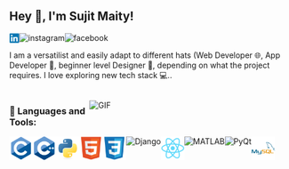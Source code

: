 ## Hey 👋, I'm Sujit Maity!
<a href='https://www.linkedin.com/in/sujit-maity-8a3123207/'><img align='left' alt="linkedin" src="https://raw.githubusercontent.com/devicons/devicon/master/icons/linkedin/linkedin-original.svg" height='18px'/></a>
<a href='https://www.instagram.com/its_sujitmaity/'><img align='left' alt="instagram" src="https://upload.wikimedia.org/wikipedia/commons/a/a5/Instagram_icon.png" height='18px'/></a>
<a href='https://www.facebook.com/sujit-maity.7547031/'><img align='left' alt="facebook" src="https://upload.wikimedia.org/wikipedia/commons/5/51/Facebook_f_logo_%282019%29.svg" height='18px'/></a>
<br/>

I am a versatilist and easily adapt to different hats (Web Developer 🌐, App Developer 📱, beginner level Designer 🎨, depending on what the project requires. I love exploring new tech stack 💻.. 
<br/>
<br/>

<img align="right" alt="GIF" src="https://raw.githubusercontent.com/rahul-jha98/rahul-jha98/main/techstack.gif" width="360px"/>

### 🔨 Languages and Tools:
<a href="https://www.cprogramming.com/" target="_blank"> <img align="left" alt="C" height ="42px" src="https://raw.githubusercontent.com/devicons/devicon/master/icons/c/c-original.svg"> </a>
<a href="https://isocpp.org/" target="_blank"> <img align="left" alt="C++" height ="42px" src="https://raw.githubusercontent.com/devicons/devicon/master/icons/cplusplus/cplusplus-original.svg"> </a>
<a href="https://www.python.org" target="_blank"><img align="left" alt="Python" height ="42px" src="https://raw.githubusercontent.com/devicons/devicon/master/icons/python/python-original.svg"></a>
<a href="https://developer.mozilla.org/en-US/docs/Web/HTML" target="_blank"> <img align="left" alt="HTML" height ="42px" src="https://raw.githubusercontent.com/devicons/devicon/master/icons/html5/html5-original.svg"> </a>
<a href="https://developer.mozilla.org/en-US/docs/Web/CSS" target="_blank"> <img align="left" alt="CSS" height ="42px" src="https://raw.githubusercontent.com/devicons/devicon/master/icons/css3/css3-original.svg"> </a>
<a href="https://www.djangoproject.com/" target="_blank"> <img align="left" alt="Django" height ="42px" src="https://cdn.worldvectorlogo.com/logos/django.svg"> </a>
<a href="https://reactjs.org/" target="_blank"> <img align="left" alt="React" height ="42px" src="https://raw.githubusercontent.com/devicons/devicon/master/icons/react/react-original.svg"></a>
<a href="https://www.mathworks.com/products/matlab.html" target="_blank"> <img align="left" alt="MATLAB" height ="42px" src="https://upload.wikimedia.org/wikipedia/commons/2/21/Matlab_Logo.png"> </a>
<a href="https://riverbankcomputing.com/software/pyqt/intro" target="_blank"> <img align="left" alt="PyQt" height ="42px" src="https://upload.wikimedia.org/wikipedia/commons/thumb/e/ee/Qt_for_Python_logo.svg/1200px-Qt_for_Python_logo.svg.png"> </a>
<a href="https://www.mysql.com/" target="_blank"> <img align="left" alt="MySQL" height="42px" src="https://raw.githubusercontent.com/devicons/devicon/master/icons/mysql/mysql-original-wordmark.svg"> </a>

<br>
